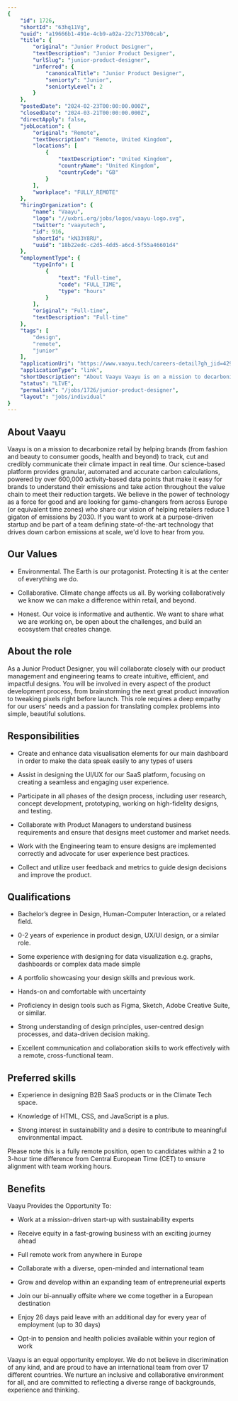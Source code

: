 ```yaml
---
{
	"id": 1726,
	"shortId": "63hq11Vg",
	"uuid": "a19666b1-491e-4cb9-a02a-22c713700cab",
	"title": {
		"original": "Junior Product Designer",
		"textDescription": "Junior Product Designer",
		"urlSlug": "junior-product-designer",
		"inferred": {
			"canonicalTitle": "Junior Product Designer",
			"seniorty": "Junior",
			"seniortyLevel": 2
		}
	},
	"postedDate": "2024-02-23T00:00:00.000Z",
	"closedDate": "2024-03-21T00:00:00.000Z",
	"directApply": false,
	"jobLocation": {
		"original": "Remote",
		"textDescription": "Remote, United Kingdom",
		"locations": [
			{
				"textDescription": "United Kingdom",
				"countryName": "United Kingdom",
				"countryCode": "GB"
			}
		],
		"workplace": "FULLY_REMOTE"
	},
	"hiringOrganization": {
		"name": "Vaayu",
		"logo": "//uxbri.org/jobs/logos/vaayu-logo.svg",
		"twitter": "vaayutech",
		"id": 916,
		"shortId": "kN33Y8RU",
		"uuid": "18b22edc-c2d5-4dd5-a6cd-5f55a46601d4"
	},
	"employmentType": {
		"typeInfo": [
			{
				"text": "Full-time",
				"code": "FULL_TIME",
				"type": "hours"
			}
		],
		"original": "Full-time",
		"textDescription": "Full-time"
	},
	"tags": [
		"design",
		"remote",
		"junior"
	],
	"applicationUri": "https://www.vaayu.tech/careers-detail?gh_jid=4296406101",
	"applicationType": "link",
	"shortDescription": "About Vaayu Vaayu is on a mission to decarbonize retail by helping brands (from fashion and beauty to consumer goods, health and beyond) to track, cut and credibly communicate their climate impact in",
	"status": "LIVE",
	"permalink": "/jobs/1726/junior-product-designer",
	"layout": "jobs/individual"
}
---
```

<h2>About Vaayu</h2><p>Vaayu is on a mission to decarbonize retail by helping brands (from fashion and beauty to consumer goods, health and beyond) to track, cut and credibly communicate their climate impact in real time. Our science-based platform provides granular, automated and accurate carbon calculations, powered by over 600,000 activity-based data points that make it easy for brands to understand their emissions and take action throughout the value chain to meet their reduction targets. We believe in the power of technology as a force for good and are looking for game-changers from across Europe (or equivalent time zones) who share our vision of helping retailers reduce 1 gigaton of emissions by 2030. If you want to work at a purpose-driven startup and be part of a team defining state-of-the-art technology that drives down carbon emissions at scale, we'd love to hear from you.</p><h2>Our Values</h2><ul><li><p>Environmental. The Earth is our protagonist. Protecting it is at the center of everything we do.</p></li><li><p>Collaborative. Climate change affects us all. By working collaboratively we know we can make a difference within retail, and beyond.</p></li><li><p>Honest. Our voice is informative and authentic. We want to share what we are working on, be open about the challenges, and build an ecosystem that creates change.</p></li></ul><h2>About the role</h2><p>As a Junior Product Designer, you will collaborate closely with our product management and engineering teams to create intuitive, efficient, and impactful designs. You will be involved in every aspect of the product development process, from brainstorming the next great product innovation to tweaking pixels right before launch. This role requires a deep empathy for our users' needs and a passion for translating complex problems into simple, beautiful solutions.</p><h2>Responsibilities</h2><ul><li><p>Create and enhance data visualisation elements for our main dashboard in order to make the data speak easily to any types of users</p></li><li><p>Assist in designing the UI/UX for our SaaS platform, focusing on creating a seamless and engaging user experience.</p></li><li><p>Participate in all phases of the design process, including user research, concept development, prototyping, working on high-fidelity designs, and testing.</p></li><li><p>Collaborate with Product Managers to understand business requirements and ensure that designs meet customer and market needs.</p></li><li><p>Work with the Engineering team to ensure designs are implemented correctly and advocate for user experience best practices.</p></li><li><p>Collect and utilize user feedback and metrics to guide design decisions and improve the product.</p></li></ul><h2>Qualifications</h2><ul><li><p>Bachelor’s degree in Design, Human-Computer Interaction, or a related field.</p></li><li><p>0-2 years of experience in product design, UX/UI design, or a similar role.</p></li><li><p>Some experience with designing for data visualization e.g. graphs, dashboards or complex data made simple</p></li><li><p>A portfolio showcasing your design skills and previous work.</p></li><li><p>Hands-on and comfortable with uncertainty</p></li><li><p>Proficiency in design tools such as Figma, Sketch, Adobe Creative Suite, or similar.</p></li><li><p>Strong understanding of design principles, user-centred design processes, and data-driven decision making.</p></li><li><p>Excellent communication and collaboration skills to work effectively with a remote, cross-functional team.</p></li></ul><h2>Preferred skills</h2><ul><li><p>Experience in designing B2B SaaS products or in the Climate Tech space.</p></li><li><p>Knowledge of HTML, CSS, and JavaScript is a plus.</p></li><li><p>Strong interest in sustainability and a desire to contribute to meaningful environmental impact.</p></li></ul><p>Please note this is a fully remote position, open to candidates within a 2 to 3-hour time difference from Central European Time (CET) to ensure alignment with team working hours.</p><h2>Benefits</h2><p>Vaayu Provides the Opportunity To:</p><ul><li><p>Work at a mission-driven start-up with sustainability experts</p></li><li><p>Receive equity in a fast-growing business with an exciting journey ahead</p></li><li><p>Full remote work from anywhere in Europe</p></li><li><p>Collaborate with a diverse, open-minded and international team</p></li><li><p>Grow and develop within an expanding team of entrepreneurial experts</p></li><li><p>Join our bi-annually offsite where we come together in a European destination</p></li><li><p>Enjoy 26 days paid leave with an additional day for every year of employment (up to 30 days)</p></li><li><p>Opt-in to pension and health policies available within your region of work</p></li></ul><p>Vaayu is an equal opportunity employer. We do not believe in discrimination of any kind, and are proud to have an international team from over 17 different countries. We nurture an inclusive and collaborative environment for all, and are committed to reflecting a diverse range of backgrounds, experience and thinking.</p>

